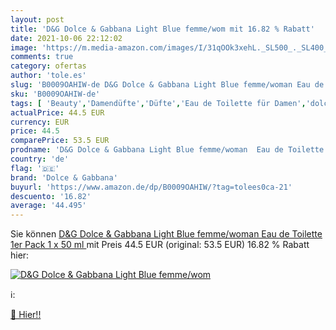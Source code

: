 ```yaml
---
layout: post
title: 'D&G Dolce & Gabbana Light Blue femme/wom mit 16.82 % Rabatt'
date: 2021-10-06 22:12:02
image: 'https://m.media-amazon.com/images/I/31qOOk3xehL._SL500_._SL400_.jpg'
comments: true
category: ofertas
author: 'tole.es'
slug: 'B0009OAHIW-de D&G Dolce & Gabbana Light Blue femme/woman Eau de Toilette...'
sku: 'B0009OAHIW-de'
tags: [ 'Beauty','Damendüfte','Düfte','Eau de Toilette für Damen','dolce & gabbana', ]
actualPrice: 44.5 EUR
currency: EUR
price: 44.5
comparePrice: 53.5 EUR
prodname: 'D&G Dolce & Gabbana Light Blue femme/woman  Eau de Toilette  1er Pack  1 x 50 ml '
country: 'de'
flag: '🇩🇪'
brand: 'Dolce & Gabbana'
buyurl: 'https://www.amazon.de/dp/B0009OAHIW/?tag=tolees0ca-21'
descuento: '16.82'
average: '44.495'
---
```


Sie können [D&G Dolce & Gabbana Light Blue femme/woman  Eau de Toilette  1er Pack  1 x 50 ml ](https://www.amazon.de/dp/B0009OAHIW/?tag=tolees0ca-21) mit Preis 44.5 EUR (original: 53.5 EUR) 16.82 % Rabatt hier:

[![D&G Dolce & Gabbana Light Blue femme/wom](https://m.media-amazon.com/images/I/31qOOk3xehL._SL500_._SL400_.jpg)](https://www.amazon.de/dp/B0009OAHIW/?tag=tolees0ca-21)

ℹ️:


[🛒 Hier!!](https://www.amazon.de/dp/B0009OAHIW/?tag=tolees0ca-21)
